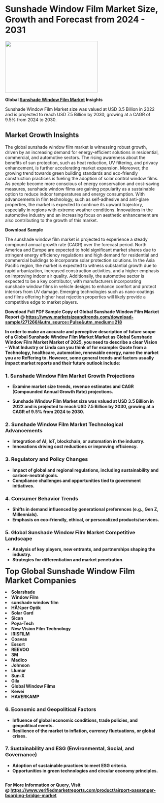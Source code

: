 <H1>Sunshade Window Film Market Size, Growth and Forecast from 2024 - 2031</H1><img class="aligncenter size-medium wp-image-584254" src="https://thirdeyenews.in/wp-content/uploads/2024/09/Global-Market-Research-300x168.jpeg" alt="" width="300" height="168" /><p><strong>Global&nbsp;<a href="https://www.marketsizeandtrends.com/download-sample/271266/&amp;utm_source=Pulse&amp;utm_medium=218">Sunshade Window Film Market</a> Insights</strong></p><p>Sunshade Window Film Market size was valued at USD 3.5 Billion in 2022 and is projected to reach USD 7.5 Billion by 2030, growing at a CAGR of 9.5% from 2024 to 2030.</p><p><h2>Market Growth Insights</h2> <p>The global sunshade window film market is witnessing robust growth, driven by an increasing demand for energy-efficient solutions in residential, commercial, and automotive sectors. The rising awareness about the benefits of sun protection, such as heat reduction, UV filtering, and privacy enhancement, is further accelerating market expansion. Moreover, the growing trend towards green building standards and eco-friendly construction practices is fueling the adoption of solar control window films. As people become more conscious of energy conservation and cost-saving measures, sunshade window films are gaining popularity as a sustainable option to reduce indoor temperatures and energy consumption. With advancements in film technology, such as self-adhesive and anti-glare properties, the market is expected to continue its upward trajectory, especially in regions with extreme weather conditions. Innovations in the automotive industry and an increasing focus on aesthetic enhancement are also contributing to the growth of this market.</p> <p><strong>Download Sample</strong></p> <p>The sunshade window film market is projected to experience a steady compound annual growth rate (CAGR) over the forecast period. North America and Europe are expected to hold significant market shares due to stringent energy efficiency regulations and high demand for residential and commercial buildings to incorporate solar protection solutions. In the Asia Pacific region, the market is expected to witness substantial growth due to rapid urbanization, increased construction activities, and a higher emphasis on improving indoor air quality. Additionally, the automotive sector is expected to be a key contributor, with manufacturers incorporating sunshade window films in vehicle designs to enhance comfort and protect interiors from UV damage. Emerging technologies such as nano-coatings and films offering higher heat rejection properties will likely provide a competitive edge to market players. <p><strong></p><p><span class=""><strong>Download Full PDF Sample Copy of Global Sunshade Window Film Market Report</strong> @ <a href="https://www.marketsizeandtrends.com/download-sample/271266/&amp;utm_source=Pulse&amp;utm_medium=218" target="_blank">https://www.marketsizeandtrends.com/download-sample/271266/&amp;utm_source=Pulse&amp;utm_medium=218</a></span></p><p>In order to make an accurate and perceptive description of future scope of a Global&nbsp;Sunshade Window Film Market Market as Global&nbsp;Sunshade Window Film Market Market of 2025, you need to describe a clear Vision &ndash; What Industry or Linda can you think of for example: Quote from a Technology, healthcare, automotive, renewable energy, name the market you are Reffering to. However, some general trends and factors usually impact market reports and their future outlook include:</p><h3>1.&nbsp;<strong>Sunshade Window Film Market Growth Projections</strong></h3><ul><li>Examine market size trends, revenue estimates and CAGR (Compounded Annual Growth Rate) projections.</li><li><p>Sunshade Window Film Market size was valued at USD 3.5 Billion in 2022 and is projected to reach USD 7.5 Billion by 2030, growing at a CAGR of 9.5% from 2024 to 2030.</p></li></ul><h3>2.&nbsp;<strong>Sunshade Window Film Market Technological Advancements</strong></h3><ul><li>Integration of AI, IoT, blockchain, or automation in the industry.</li><li>Innovations driving cost reductions or improving efficiency.</li></ul><h3>3.&nbsp;<strong>Regulatory and Policy Changes</strong></h3><ul><li>Impact of global and regional regulations, including sustainability and carbon-neutral goals.</li><li>Compliance challenges and opportunities tied to government initiatives.</li></ul><h3>4.&nbsp;<strong>Consumer Behavior Trends</strong></h3><ul><li>Shifts in demand influenced by generational preferences (e.g., Gen Z, Millennials).</li><li>Emphasis on eco-friendly, ethical, or personalized products/services.</li></ul><h3>5.&nbsp;<strong>Global Sunshade Window Film Market Competitive Landscape</strong></h3><ul><li>Analysis of key players, new entrants, and partnerships shaping the industry.</li><li>Strategies for differentiation and market penetration.</li></ul><p data-pm-slice="1 1 []"><span style="color: inherit; font-family: inherit; font-size: 25px;">Top Global Sunshade Window Film Market Companies</span></p><div class="" data-test-id=""><p><li>Solarshade</li><li> Window Film</li><li> sunshade window film</li><li> HÃ¼per Optik</li><li> Solar Gard</li><li> Sican</li><li> Poya-Tech</li><li> New Vision Film Technology</li><li> IRISFILM</li><li> Coavas</li><li> Essort</li><li> REEVOO</li><li> 3M</li><li> Madico</li><li> Johnson</li><li> Llumar</li><li> Sun-X</li><li> Gila</li><li> Global Window Films</li><li> Kewei</li><li> HAVERKAMP</li></p></div><h3>6.&nbsp;<strong>Economic and Geopolitical Factors</strong></h3><ul><li>Influence of global economic conditions, trade policies, and geopolitical events.</li><li>Resilience of the market to inflation, currency fluctuations, or global crises.</li></ul><h3>7.&nbsp;<strong>Sustainability and ESG (Environmental, Social, and Governance)</strong></h3><ul><li>Adoption of sustainable practices to meet ESG criteria.</li><li>Opportunities in green technologies and circular economy principles.</li></ul><h2><strong style="font-size: 14px;">For More Information or Query, Visit @&nbsp;</strong><a style="background-color: #ffffff; font-size: 14px;" href="https://www.marketsizeandtrends.com/report/sunshade-window-film-market/" target="_blank">https://www.verifiedmarketreports.com/product/airport-passenger-boarding-bridge-market</a></h2>
